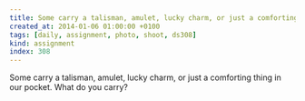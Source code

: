 ```yaml
---
title: Some carry a talisman, amulet, lucky charm, or just a comforting thing in our pocket. What do you carry?
created_at: 2014-01-06 01:00:00 +0100
tags: [daily, assignment, photo, shoot, ds308]
kind: assignment
index: 308
---
```


Some carry a talisman, amulet, lucky charm, or just a comforting thing in our pocket. What do you carry?
